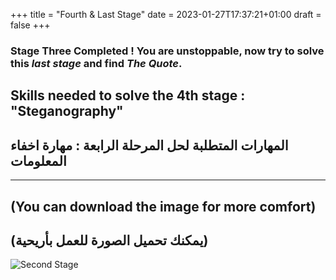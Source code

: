 +++
title = "Fourth & Last Stage"
date = 2023-01-27T17:37:21+01:00
draft = false
+++

### **Stage Three Completed** ! You are unstoppable, now try to solve this _last stage_ and find _The Quote_.
>
## Skills needed to solve the 4th stage : **"Steganography"**
## المهارات المتطلبة لحل المرحلة الرابعة : مهارة اخفاء المعلومات
_____________________________
## (You can download the image for more comfort)
## (يمكنك تحميل الصورة للعمل بأريحية)
>

![Second Stage](/img/4.png)
